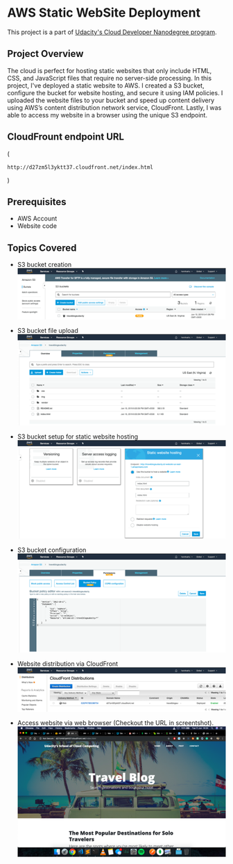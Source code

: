 # AWS Static WebSite Deployment

This project is a part of [Udacity's Cloud Developer Nanodegree program](https://www.udacity.com/course/cloud-developer-nanodegree--nd9990).

## Project Overview

The cloud is perfect for hosting static websites that only include HTML, CSS, and JavaScript files that require no server-side processing. In this project, I've deployed a static website to AWS. I created a S3 bucket, configure the bucket for website hosting, and secure it using IAM policies. I uploaded the website files to your bucket and speed up content delivery using AWS’s content distribution network service, CloudFront. Lastly, I was able to access my website in a browser using the unique S3 endpoint.

## CloudFrount endpoint URL
(
```
http://d27zm5l3yktt37.cloudfront.net/index.html
```
)

## Prerequisites

* AWS Account
* Website code

## Topics Covered

* S3 bucket creation
![](images/bucket.png)

* S3 bucket file upload
![](images/bucket_files.png)

* S3 bucket setup for static website hosting
![](images/setup.png)

* S3 bucket configuration
![](images/IAMpolicies.png)

* Website distribution via CloudFront
![](images/cloudfront.png)

* Access website via web browser (Checkout the URL in screentshot).
![](images/deployed.png)

